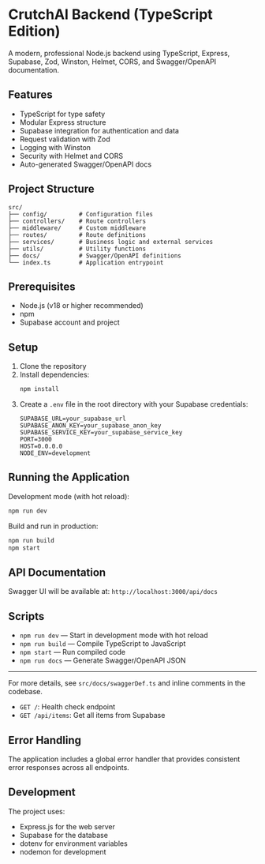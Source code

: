 # CrutchAI Backend (TypeScript Edition)

A modern, professional Node.js backend using TypeScript, Express, Supabase, Zod, Winston, Helmet, CORS, and Swagger/OpenAPI documentation.

## Features
- TypeScript for type safety
- Modular Express structure
- Supabase integration for authentication and data
- Request validation with Zod
- Logging with Winston
- Security with Helmet and CORS
- Auto-generated Swagger/OpenAPI docs

## Project Structure

```
src/
├── config/         # Configuration files
├── controllers/    # Route controllers
├── middleware/     # Custom middleware
├── routes/         # Route definitions
├── services/       # Business logic and external services
├── utils/          # Utility functions
├── docs/           # Swagger/OpenAPI definitions
└── index.ts        # Application entrypoint
```

## Prerequisites
- Node.js (v18 or higher recommended)
- npm
- Supabase account and project

## Setup
1. Clone the repository
2. Install dependencies:
   ```bash
   npm install
   ```
3. Create a `.env` file in the root directory with your Supabase credentials:
   ```env
   SUPABASE_URL=your_supabase_url
   SUPABASE_ANON_KEY=your_supabase_anon_key
   SUPABASE_SERVICE_KEY=your_supabase_service_key
   PORT=3000
   HOST=0.0.0.0
   NODE_ENV=development
   ```

## Running the Application

Development mode (with hot reload):
```bash
npm run dev
```

Build and run in production:
```bash
npm run build
npm start
```

## API Documentation

Swagger UI will be available at: `http://localhost:3000/api/docs`

## Scripts
- `npm run dev` — Start in development mode with hot reload
- `npm run build` — Compile TypeScript to JavaScript
- `npm start` — Run compiled code
- `npm run docs` — Generate Swagger/OpenAPI JSON

---

For more details, see `src/docs/swaggerDef.ts` and inline comments in the codebase.
- `GET /`: Health check endpoint
- `GET /api/items`: Get all items from Supabase

## Error Handling

The application includes a global error handler that provides consistent error responses across all endpoints.

## Development

The project uses:

- Express.js for the web server
- Supabase for the database
- dotenv for environment variables
- nodemon for development
